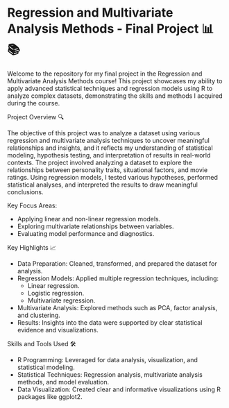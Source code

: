 # Regression and Multivariate Analysis Methods - Final Project 📊📚
Welcome to the repository for my final project in the Regression and Multivariate Analysis Methods course! This project showcases my ability to apply advanced statistical techniques and regression models using R to analyze complex datasets, demonstrating the skills and methods I acquired during the course.

Project Overview 🔍

The objective of this project was to analyze a dataset using various regression and multivariate analysis techniques to uncover meaningful relationships and insights, and it reflects my understanding of statistical modeling, hypothesis testing, and interpretation of results in real-world contexts. The project involved analyzing a dataset to explore the relationships between personality traits, situational factors, and movie ratings. Using regression models, I tested various hypotheses, performed statistical analyses, and interpreted the results to draw meaningful conclusions.

Key Focus Areas:
- Applying linear and non-linear regression models.
- Exploring multivariate relationships between variables.
- Evaluating model performance and diagnostics.

Key Highlights 📈
- Data Preparation: Cleaned, transformed, and prepared the dataset for analysis.
- Regression Models: Applied multiple regression techniques, including:
   - Linear regression.
   - Logistic regression.
   - Multivariate regression.
- Multivariate Analysis: Explored methods such as PCA, factor analysis, and clustering.
- Results: Insights into the data were supported by clear statistical evidence and visualizations.

Skills and Tools Used 🛠️
- R Programming: Leveraged for data analysis, visualization, and statistical modeling.
- Statistical Techniques: Regression analysis, multivariate analysis methods, and model evaluation.
- Data Visualization: Created clear and informative visualizations using R packages like ggplot2.
